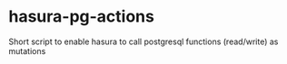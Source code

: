 # hasura-pg-actions
Short script to enable hasura to call postgresql functions (read/write) as mutations

